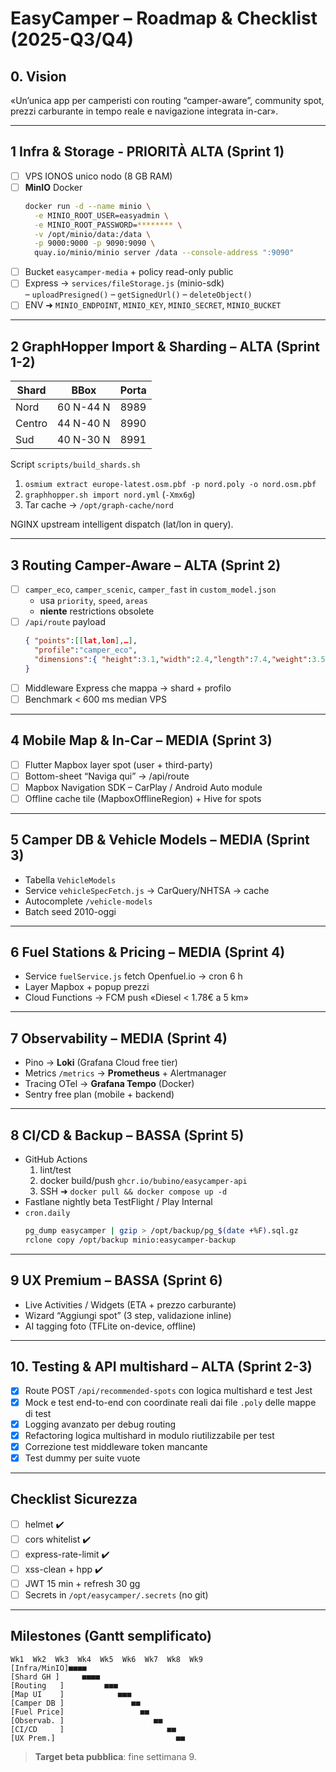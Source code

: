 # EasyCamper – Roadmap & Checklist (2025-Q3/Q4)

## 0. Vision
«Un’unica app per camperisti con routing “camper-aware”, community spot, prezzi carburante in tempo reale e navigazione integrata in-car».

---

## 1 Infra & Storage ‑ PRIORITÀ ALTA (Sprint 1)
- [ ] VPS IONOS unico nodo (8 GB RAM)  
- [ ] **MinIO** Docker  
  ```bash
  docker run -d --name minio \
    -e MINIO_ROOT_USER=easyadmin \
    -e MINIO_ROOT_PASSWORD=******** \
    -v /opt/minio/data:/data \
    -p 9000:9000 -p 9090:9090 \
    quay.io/minio/minio server /data --console-address ":9090"
  ```
- [ ] Bucket `easycamper-media` + policy read-only public
- [ ] Express → `services/fileStorage.js` (minio-sdk)  
  – `uploadPresigned()` – `getSignedUrl()` – `deleteObject()`
- [ ] ENV ➜ `MINIO_ENDPOINT`, `MINIO_KEY`, `MINIO_SECRET`, `MINIO_BUCKET`

---

## 2 GraphHopper Import & Sharding – ALTA (Sprint 1-2)
| Shard | BBox | Porta |
|-------|------|-------|
| Nord  | 60 N-44 N | 8989 |
| Centro| 44 N-40 N | 8990 |
| Sud   | 40 N-30 N | 8991 |

Script `scripts/build_shards.sh`  
1. `osmium extract europe-latest.osm.pbf -p nord.poly -o nord.osm.pbf`  
2. `graphhopper.sh import nord.yml` (`-Xmx6g`)  
3. Tar cache → `/opt/graph-cache/nord`

NGINX upstream intelligent dispatch (lat/lon in query).

---

## 3 Routing Camper-Aware – ALTA (Sprint 2)
- [ ] `camper_eco`, `camper_scenic`, `camper_fast` in `custom_model.json`
  - usa `priority`, `speed`, `areas`
  - **niente** restrictions obsolete
- [ ] `/api/route` payload
  ```json
  { "points":[[lat,lon],…],
    "profile":"camper_eco",
    "dimensions":{ "height":3.1,"width":2.4,"length":7.4,"weight":3.5 }
  }
  ```
- [ ] Middleware Express che mappa -> shard + profilo
- [ ] Benchmark < 600 ms median VPS

---

## 4 Mobile Map & In-Car – MEDIA (Sprint 3)
- [ ] Flutter Mapbox layer spot (user + third-party)  
- [ ] Bottom-sheet “Naviga qui” → /api/route  
- [ ] Mapbox Navigation SDK – CarPlay / Android Auto module  
- [ ] Offline cache tile (MapboxOfflineRegion) + Hive for spots

---

## 5 Camper DB & Vehicle Models – MEDIA (Sprint 3)
- Tabella `VehicleModels`
- Service `vehicleSpecFetch.js` → CarQuery/NHTSA → cache
- Autocomplete `/vehicle-models`
- Batch seed 2010-oggi

---

## 6 Fuel Stations & Pricing – MEDIA (Sprint 4)
- Service `fuelService.js` fetch Openfuel.io → cron 6 h
- Layer Mapbox + popup prezzi
- Cloud Functions → FCM push «Diesel < 1.78€ a 5 km»

---

## 7 Observability – MEDIA (Sprint 4)
- Pino → **Loki** (Grafana Cloud free tier)  
- Metrics `/metrics` → **Prometheus** + Alertmanager  
- Tracing OTel → **Grafana Tempo** (Docker)  
- Sentry free plan (mobile + backend)

---

## 8 CI/CD & Backup – BASSA (Sprint 5)
- GitHub Actions  
  1. lint/test  
  2. docker build/push `ghcr.io/bubino/easycamper-api`  
  3. SSH ➜ `docker pull && docker compose up -d`
- Fastlane nightly beta TestFlight / Play Internal
- `cron.daily`  
  ```bash
  pg_dump easycamper | gzip > /opt/backup/pg_$(date +%F).sql.gz
  rclone copy /opt/backup minio:easycamper-backup
  ```
---

## 9 UX Premium – BASSA (Sprint 6)
- Live Activities / Widgets (ETA + prezzo carburante)
- Wizard “Aggiungi spot” (3 step, validazione inline)
- AI tagging foto (TFLite on-device, offline)

---

## 10. Testing & API multishard – ALTA (Sprint 2-3)
- [x] Route POST `/api/recommended-spots` con logica multishard e test Jest
- [x] Mock e test end-to-end con coordinate reali dai file `.poly` delle mappe di test
- [x] Logging avanzato per debug routing
- [x] Refactoring logica multishard in modulo riutilizzabile per test
- [x] Correzione test middleware token mancante
- [x] Test dummy per suite vuote

---

## Checklist Sicurezza
- [ ] helmet ✔️
- [ ] cors whitelist ✔️
- [ ] express-rate-limit ✔️
- [ ] xss-clean + hpp ✔️
- [ ] JWT 15 min + refresh 30 gg
- [ ] Secrets in `/opt/easycamper/.secrets` (no git)

---

## Milestones (Gantt semplificato)
```
Wk1  Wk2  Wk3  Wk4  Wk5  Wk6  Wk7  Wk8  Wk9
[Infra/MinIO]■■■■
[Shard GH ]     ■■■■
[Routing   ]         ■■■
[Map UI    ]            ■■■
[Camper DB ]               ■■
[Fuel Price]                 ■■
[Observab. ]                    ■■
[CI/CD     ]                       ■■
[UX Prem.]                           ■■
```

> **Target beta pubblica**: fine settimana 9.
